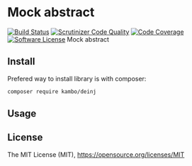 # Mock abstract
[![Build Status](https://travis-ci.org/kambo-1st/MockAbstract.svg?branch=master)](https://travis-ci.org/kambo-1st/Deinj)
[![Scrutinizer Code Quality](https://scrutinizer-ci.com/g/kambo-1st/MockAbstract/badges/quality-score.png?b=master)](https://scrutinizer-ci.com/g/kambo-1st/MockAbstract/?branch=master)
[![Code Coverage](https://img.shields.io/scrutinizer/coverage/g/kambo-1st/MockAbstract.svg?style=flat-square)](https://scrutinizer-ci.com/g/kambo-1st/MockAbstract/)
[![Software License](https://img.shields.io/badge/license-MIT-brightgreen.svg?style=flat-square)](LICENSE)
Mock abstract


## Install

Prefered way to install library is with composer:
```sh
composer require kambo/deinj
```

## Usage

## License
The MIT License (MIT), https://opensource.org/licenses/MIT
